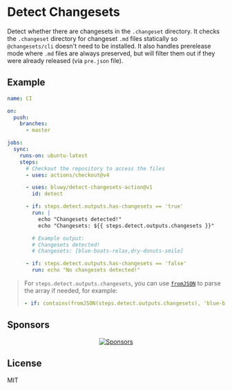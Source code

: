 # Detect Changesets

Detect whether there are changesets in the `.changeset` directory. It checks the `.changeset` directory for changeset `.md` files statically so `@changesets/cli` doesn't need to be installed. It also handles prerelease mode where `.md` files are always preserved, but will filter them out if they were already released (via `pre.json` file).

## Example

```yaml
name: CI

on:
  push:
    branches:
      - master

jobs:
  sync:
    runs-on: ubuntu-latest
    steps:
      # Checkout the repository to access the files
      - uses: actions/checkout@v4

      - uses: bluwy/detect-changesets-action@v1
        id: detect

      - if: steps.detect.outputs.has-changesets == 'true'
        run: |
          echo "Changesets detected!"
          echo "Changesets: ${{ steps.detect.outputs.changesets }}"

        # Example output:
        # Changesets detected!
        # Changesets: [blue-boats-relax,dry-donuts-smile]

      - if: steps.detect.outputs.has-changesets == 'false'
        run: echo "No changesets detected!"
```

> For `steps.detect.outputs.changesets`, you can use [`fromJSON`](https://docs.github.com/en/actions/writing-workflows/choosing-what-your-workflow-does/evaluate-expressions-in-workflows-and-actions#fromjson) to parse the array if needed, for example:
>
> ```yaml
> - if: contains(fromJSON(steps.detect.outputs.changesets), 'blue-boats-relax')
> ```

## Sponsors

<p align="center">
  <a href="https://bjornlu.com/sponsor">
    <img src="https://bjornlu.com/sponsors.svg" alt="Sponsors" />
  </a>
</p>

## License

MIT
